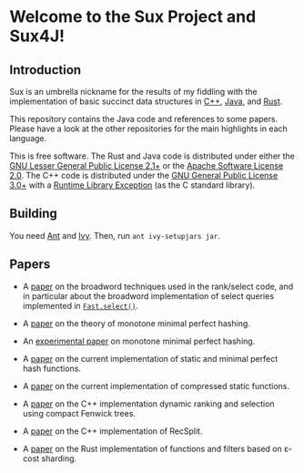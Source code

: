 # Welcome to the Sux Project and Sux4J!

## Introduction

Sux is an umbrella nickname for the results of my fiddling with the
implementation of basic succinct data structures in
[C++](https://github.com/vigna/sux/),
[Java](https://github.com/vigna/Sux4J/), and
[Rust](https://github.com/vigna/sux-rs/).

This repository contains the Java code and references to some papers.
Please have a look at the other repositories for the main highlights in
each language.

This is free software. The Rust and Java code is distributed under either
the [GNU Lesser General Public License
2.1+](https://www.gnu.org/licenses/old-licenses/lgpl-2.1.html) or the
[Apache Software License
2.0](https://www.apache.org/licenses/LICENSE-2.0). The C++ code is
distributed under the [GNU General Public License
3.0+](https://www.gnu.org/licenses/gpl-3.0.html) with a [Runtime Library
Exception](https://www.gnu.org/licenses/gcc-exception-3.1.html) (as the C
standard library).

## Building

You need [Ant](https://ant.apache.org/) and [Ivy](https://ant.apache.org/ivy/).
Then, run `ant ivy-setupjars jar`.

## Papers

* A [paper](http://vigna.di.unimi.it/papers.php#VigBIRSQ) on the broadword
  techniques used in the rank/select code, and in particular about the
  broadword implementation of select queries implemented in <A
  HREF="https://dsiutils.di.unimi.it/docs/it/unimi/dsi/bits/Fast.html#select(long,int)"><code>Fast.select()</code></A>.

* A [paper](http://vigna.di.unimi.it/papers.php#BBPMMPH) on the theory of
  monotone minimal perfect hashing.

* An [experimental paper](http://vigna.di.unimi.it/papers.php#BBPTPMMPH2)
  on monotone minimal perfect hashing.

* A [paper](http://vigna.di.unimi.it/papers.php#GOVFSCF) on the current
  implementation of static and minimal perfect hash functions.

* A [paper](http://vigna.di.unimi.it/papers.php#GeVECSF) on the current
  implementation of compressed static functions.

* A [paper](http://vigna.di.unimi.it/papers.php#MaVCFTDRS) on the C++
  implementation dynamic ranking and selection using compact Fenwick trees.

* A [paper](http://vigna.di.unimi.it/papers.php#EGVRS) on the C++
  implementation of RecSplit.

* A [paper](http://vigna.di.unimi.it/papers.php#VigECS) on the Rust
  implementation of functions and filters based on ε-cost sharding.
